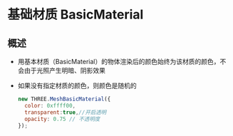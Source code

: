# 基础材质 BasicMaterial

## 概述

+ 用基本材质（BasicMaterial）的物体渲染后的颜色始终为该材质的颜色，不会由于光照产生明暗、阴影效果
+ 如果没有指定材质的颜色，则颜色是随机的

  ```js
  new THREE.MeshBasicMaterial({
    color: 0xffff00,
    transparent:true,//开启透明
    opacity: 0.75 // 不透明度
  });
  ```
